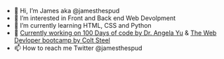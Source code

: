 - 👋 Hi, I’m James aka <a herf="www.twitter.com/jamesthespud">@jamesthespud </a>
- 👀 I’m interested in Front and Back end Web Devolpment 
- 🌱 I’m currently learning HTML, CSS and Python 
- 🌱 <a href="https://www.udemy.com/share/103IHM3@ClfiI5J8WbA7en689YtMheIAqg8M0zX84pYUlODhTR_2mHsPHmrB9EoJbBw8pzUF/">Currently working on 100 Days of code by Dr. Angela Yu</a>  &  <a href= "https://www.udemy.com/share/101W9C3@BhHn1xYCoPc9dccuadn6W0mGmRIUoe-gB1Ev-nTT_kxJVI1Gw8fCceKQgS_3a37L/">The Web Devloper bootcamp by Colt Steel</a>
- 📫 How to reach me Twitter @jamesthespud
